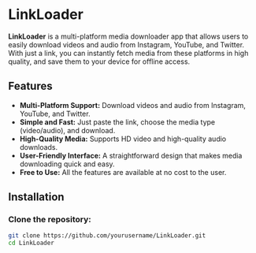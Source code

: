 # LinkLoader

**LinkLoader** is a multi-platform media downloader app that allows users to easily download videos and audio from Instagram, YouTube, and Twitter. With just a link, you can instantly fetch media from these platforms in high quality, and save them to your device for offline access.

## Features

- **Multi-Platform Support:** Download videos and audio from Instagram, YouTube, and Twitter.
- **Simple and Fast:** Just paste the link, choose the media type (video/audio), and download.
- **High-Quality Media:** Supports HD video and high-quality audio downloads.
- **User-Friendly Interface:** A straightforward design that makes media downloading quick and easy.
- **Free to Use:** All the features are available at no cost to the user.

## Installation

### Clone the repository:

```bash
git clone https://github.com/yourusername/LinkLoader.git
cd LinkLoader
